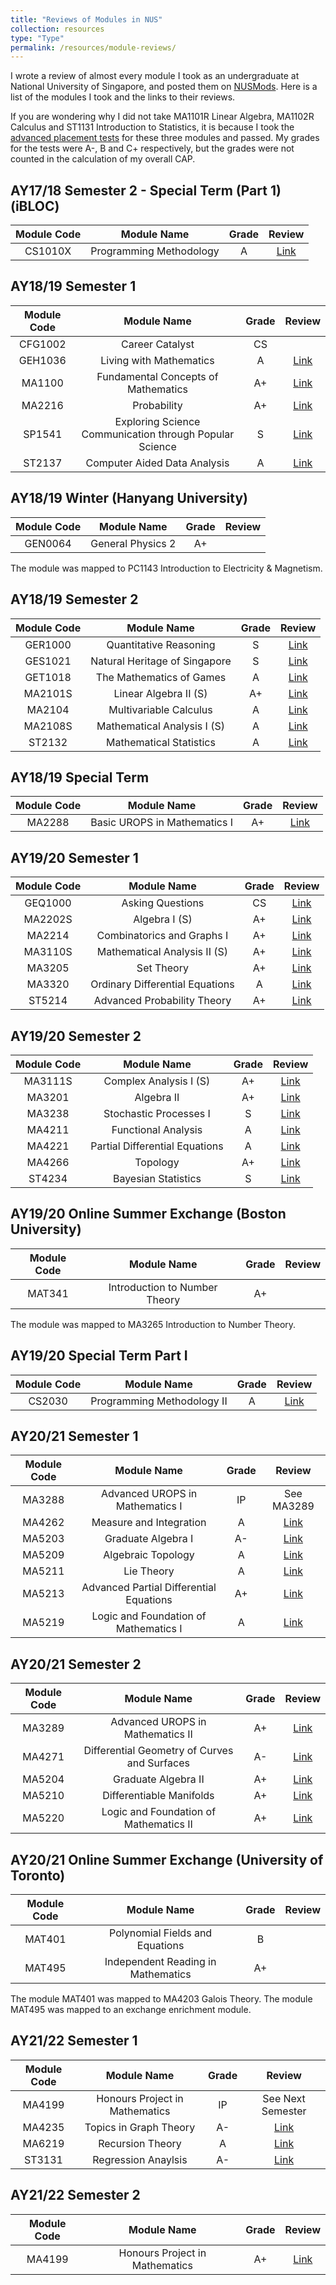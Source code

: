 ```yaml
---
title: "Reviews of Modules in NUS"
collection: resources
type: "Type"
permalink: /resources/module-reviews/
---
```


I wrote a review of almost every module I took as an undergraduate at National University of Singapore, and posted them on [NUSMods](https://nusmods.com). Here is a list of the modules I took and the links to their reviews.

If you are wondering why I did not take MA1101R Linear Algebra, MA1102R Calculus and ST1131 Introduction to Statistics, it is because I took the [advanced placement tests](https://www.science.nus.edu.sg/undergraduates/admissions/advanced-placement-credits/) for these three modules and passed. My grades for the tests were A-, B and C+ respectively, but the grades were not counted in the calculation of my overall CAP.

## AY17/18 Semester 2 - Special Term (Part 1) (iBLOC)

|Module Code|     Module Name        | Grade |            Review                                         |
|:---------:|:----------------------:|:-----:|:---------------------------------------------------------:|
|CS1010X    |Programming Methodology |A      |<a href="http://disq.us/p/1xqoo51" target="_blank">Link</a>|

## AY18/19 Semester 1

|Module Code|     Module Name                                       | Grade |            Review                                         |
|:---------:|:-----------------------------------------------------:|:-----:|:---------------------------------------------------------:|
|CFG1002    |Career Catalyst                                        |CS     |                                                           |
|GEH1036    |Living with Mathematics                                |A      |<a href="http://disq.us/p/21fg484" target="_blank">Link</a>|
|MA1100     |Fundamental Concepts of Mathematics                    |A+     |<a href="http://disq.us/p/21fg1e0" target="_blank">Link</a>|
|MA2216     |Probability                                            |A+     |<a href="http://disq.us/p/21fg2ms" target="_blank">Link</a>|
|SP1541     |Exploring Science Communication through Popular Science|S      |<a href="http://disq.us/p/21fg1x4" target="_blank">Link</a>|
|ST2137     |Computer Aided Data Analysis                           |A      |<a href="http://disq.us/p/21fg3jz" target="_blank">Link</a>|

## AY18/19 Winter (Hanyang University)

|Module Code|     Module Name                                       | Grade |            Review                                         |
|:---------:|:-----------------------------------------------------:|:-----:|:---------------------------------------------------------:|
|GEN0064    |General Physics 2                                      |A+     |                                                           |

The module was mapped to PC1143 Introduction to Electricity & Magnetism.

## AY18/19 Semester 2

|Module Code|     Module Name                                       | Grade |            Review                                         |
|:---------:|:-----------------------------------------------------:|:-----:|:---------------------------------------------------------:|
|GER1000    |Quantitative Reasoning                                 |S      |<a href="http://disq.us/p/228i2k1" target="_blank">Link</a>|
|GES1021    |Natural Heritage of Singapore                          |S      |<a href="http://disq.us/p/228i3n0" target="_blank">Link</a>|
|GET1018    |The Mathematics of Games                               |A      |<a href="http://disq.us/p/228i52d" target="_blank">Link</a>|
|MA2101S    |Linear Algebra II (S)                                  |A+     |<a href="http://disq.us/p/228i6ky" target="_blank">Link</a>|
|MA2104     |Multivariable Calculus                                 |A      |<a href="http://disq.us/p/228i7r1" target="_blank">Link</a>|
|MA2108S    |Mathematical Analysis I (S)                            |A      |<a href="http://disq.us/p/228iahw" target="_blank">Link</a>|
|ST2132     |Mathematical Statistics                                |A      |<a href="http://disq.us/p/228ibnw" target="_blank">Link</a>|

## AY18/19 Special Term

|Module Code|     Module Name                                       | Grade |            Review                                         |
|:---------:|:-----------------------------------------------------:|:-----:|:---------------------------------------------------------:|
|MA2288     |Basic UROPS in Mathematics I                           |A+     |<a href="http://disq.us/p/23tob86" target="_blank">Link</a>|

## AY19/20 Semester 1

|Module Code|     Module Name                                       | Grade |            Review                                         |
|:---------:|:-----------------------------------------------------:|:-----:|:---------------------------------------------------------:|
|GEQ1000    |Asking Questions                                       |CS     |<a href="http://disq.us/p/26bfxym" target="_blank">Link</a>|
|MA2202S    |Algebra I (S)                                          |A+     |<a href="http://disq.us/p/26bfz8c" target="_blank">Link</a>|
|MA2214     |Combinatorics and Graphs I                             |A+     |<a href="http://disq.us/p/26bg06s" target="_blank">Link</a>|
|MA3110S    |Mathematical Analysis II (S)                           |A+     |<a href="http://disq.us/p/26bg10r" target="_blank">Link</a>|
|MA3205     |Set Theory                                             |A+     |<a href="http://disq.us/p/26bg1vz" target="_blank">Link</a>|
|MA3320     |Ordinary Differential Equations                        |A      |<a href="http://disq.us/p/26bg2vu" target="_blank">Link</a>|
|ST5214     |Advanced Probability Theory                            |A+     |<a href="http://disq.us/p/26bg3po" target="_blank">Link</a>|

## AY19/20 Semester 2

|Module Code|     Module Name                                       | Grade |            Review                                         |
|:---------:|:-----------------------------------------------------:|:-----:|:---------------------------------------------------------:|
|MA3111S    |Complex Analysis I (S)                                 |A+     |<a href="http://disq.us/p/2aijvix" target="_blank">Link</a>|
|MA3201     |Algebra II                                             |A+     |<a href="http://disq.us/p/2aijvsi" target="_blank">Link</a>|
|MA3238     |Stochastic Processes I                                 |S      |<a href="http://disq.us/p/2aijwl6" target="_blank">Link</a>|
|MA4211     |Functional Analysis                                    |A      |<a href="http://disq.us/p/2aijwtc" target="_blank">Link</a>|
|MA4221     |Partial Differential Equations                         |A      |<a href="http://disq.us/p/2aijx5l" target="_blank">Link</a>|
|MA4266     |Topology                                               |A+     |<a href="http://disq.us/p/2aijxgq" target="_blank">Link</a>|
|ST4234     |Bayesian Statistics                                    |S      |<a href="http://disq.us/p/2aijxss" target="_blank">Link</a>|


## AY19/20 Online Summer Exchange (Boston University)

|Module Code|     Module Name                                       | Grade |            Review                                         |
|:---------:|:-----------------------------------------------------:|:-----:|:---------------------------------------------------------:|
|MAT341     |Introduction to Number Theory                          |A+     |                                                           |

The module was mapped to MA3265 Introduction to Number Theory.

## AY19/20 Special Term Part I

|Module Code|     Module Name                                       | Grade |            Review                                         |
|:---------:|:-----------------------------------------------------:|:-----:|:---------------------------------------------------------:|
|CS2030     |Programming Methodology II                             |A      |<a href="http://disq.us/p/2ar9ecj" target="_blank">Link</a>|

## AY20/21 Semester 1

|Module Code|     Module Name                                       | Grade |            Review                                         |
|:---------:|:-----------------------------------------------------:|:-----:|:---------------------------------------------------------:|
|MA3288     |Advanced UROPS in Mathematics I                        |IP     |See MA3289                                                 |
|MA4262     |Measure and Integration                                |A      |<a href="http://disq.us/p/2dzdy3m" target="_blank">Link</a>|
|MA5203     |Graduate Algebra I                                     |A-     |<a href="http://disq.us/p/2dzdyd6" target="_blank">Link</a>|
|MA5209     |Algebraic Topology                                     |A      |<a href="http://disq.us/p/2dzdymi" target="_blank">Link</a>|
|MA5211     |Lie Theory                                             |A      |<a href="http://disq.us/p/2dzdyqr" target="_blank">Link</a>|
|MA5213     |Advanced Partial Differential Equations                |A+     |<a href="http://disq.us/p/2dzdyu5" target="_blank">Link</a>|
|MA5219     |Logic and Foundation of Mathematics I                  |A      |<a href="http://disq.us/p/2dzdyy8" target="_blank">Link</a>|

## AY20/21 Semester 2

|Module Code|     Module Name                                       | Grade |            Review                                         |
|:---------:|:-----------------------------------------------------:|:-----:|:---------------------------------------------------------:|
|MA3289     |Advanced UROPS in Mathematics II                       |A+     |<a href="http://disq.us/p/2hgiqdf" target="_blank">Link</a>|
|MA4271     |Differential Geometry of Curves and Surfaces           |A-     |<a href="http://disq.us/p/2hgik2t" target="_blank">Link</a>|
|MA5204     |Graduate Algebra II                                    |A+     |<a href="http://disq.us/p/2hgilei" target="_blank">Link</a>|
|MA5210     |Differentiable Manifolds                               |A+     |<a href="http://disq.us/p/2hgimvp" target="_blank">Link</a>|
|MA5220     |Logic and Foundation of Mathematics II                 |A+     |<a href="http://disq.us/p/2hgioo4" target="_blank">Link</a>|

## AY20/21 Online Summer Exchange (University of Toronto)

|Module Code|     Module Name                                       | Grade |            Review                                         |
|:---------:|:-----------------------------------------------------:|:-----:|:---------------------------------------------------------:|
|MAT401     |Polynomial Fields and Equations                        |B      |                                                           |
|MAT495     |Independent Reading in Mathematics                     |A+     |                                                           |

The module MAT401 was mapped to MA4203 Galois Theory. The module MAT495 was mapped to an exchange enrichment module.

## AY21/22 Semester 1

|Module Code|     Module Name                                       | Grade |            Review                                         |
|:---------:|:-----------------------------------------------------:|:-----:|:---------------------------------------------------------:|
|MA4199     |Honours Project in Mathematics                         |IP     |See Next Semester                                          |
|MA4235     |Topics in Graph Theory                                 |A-     |<a href="http://disq.us/p/2m4qv35" target="_blank">Link</a>|
|MA6219     |Recursion Theory                                       |A      |<a href="http://disq.us/p/2m4qt4t" target="_blank">Link</a>|
|ST3131     |Regression Anaylsis                                    |A-     |<a href="http://disq.us/p/2m4qwi9" target="_blank">Link</a>|

## AY21/22 Semester 2

|Module Code|     Module Name                                       | Grade |            Review                                         |
|:---------:|:-----------------------------------------------------:|:-----:|:---------------------------------------------------------:|
|MA4199     |Honours Project in Mathematics                         |A+     |<a href="http://disq.us/p/2p7fn7k" target="_blank">Link</a>|



